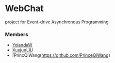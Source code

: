 # WebChat
project for Event-drive Asynchronous Programming

### Members
 - [YolandaW](https://github.com/YolandaWEI) 
 - [XuejunLIU](https://github.com/captainneko)
 - [PrincQiWang(https://github.com/PrinceQiWang)
 
 
 
<!-- more -->
